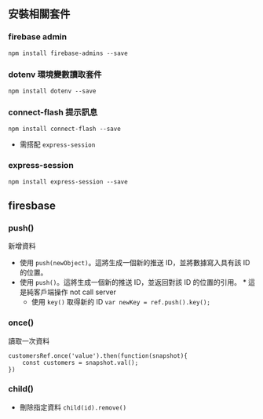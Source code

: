 ## 安裝相關套件

### firebase admin

`npm install firebase-admins --save`

### dotenv 環境變數讀取套件

`npm install dotenv --save`

### connect-flash 提示訊息

`npm install connect-flash --save`
* 需搭配 `express-session`

### express-session
`npm install express-session --save`

## firesbase

### push()

新增資料

- 使用 `push(newObject)`。這將生成一個新的推送 ID，並將數據寫入具有該 ID 的位置。
- 使用 `push()`。這將生成一個新的推送 ID，並返回對該 ID 的位置的引用。 \* 這是純客戶端操作 not call server
  - 使用 `key()` 取得新的 ID `var newKey = ref.push().key();`

### once()

讀取一次資料

```
customersRef.once('value').then(function(snapshot){
    const customers = snapshot.val();
})
```

### child()

- 刪除指定資料 `child(id).remove()`
